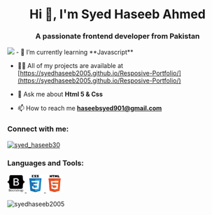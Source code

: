 <h1 align="center">Hi 👋, I'm Syed Haseeb Ahmed</h1>
<h3 align="center">A passionate frontend developer from Pakistan</h3>
<img src="https://www.google.com/url?sa=i&url=https%3A%2F%2Foutlane.co%2Fnow%2Fnew-shot-programmer-animation%2F&psig=AOvVaw2X84hs1tQKIoVTaSF4gal6&ust=1684134954626000&source=images&cd=vfe&ved=2ahUKEwjRlojfofT-AhVgg_0HHYjXD3EQjRx6BAgAEAw">
- 🌱 I’m currently learning **Javascript**

- 👨‍💻 All of my projects are available at [https://syedhaseeb2005.github.io/Resposive-Portfolio/](https://syedhaseeb2005.github.io/Resposive-Portfolio/)

- 💬 Ask me about **Html 5 & Css**

- 📫 How to reach me **haseebsyed901@gmail.com**

<h3 align="left">Connect with me:</h3>
<p align="left">
<a href="https://instagram.com/syed_haseeb30" target="blank"><img align="center" src="https://raw.githubusercontent.com/rahuldkjain/github-profile-readme-generator/master/src/images/icons/Social/instagram.svg" alt="syed_haseeb30" height="30" width="40" /></a>
</p>

<h3 align="left">Languages and Tools:</h3>
<p align="left"> <a href="https://getbootstrap.com" target="_blank" rel="noreferrer"> <img src="https://raw.githubusercontent.com/devicons/devicon/master/icons/bootstrap/bootstrap-plain-wordmark.svg" alt="bootstrap" width="40" height="40"/> </a> <a href="https://www.w3schools.com/css/" target="_blank" rel="noreferrer"> <img src="https://raw.githubusercontent.com/devicons/devicon/master/icons/css3/css3-original-wordmark.svg" alt="css3" width="40" height="40"/> </a> <a href="https://www.w3.org/html/" target="_blank" rel="noreferrer"> <img src="https://raw.githubusercontent.com/devicons/devicon/master/icons/html5/html5-original-wordmark.svg" alt="html5" width="40" height="40"/> </a> </p>

<p><img align="center" src="https://github-readme-stats.vercel.app/api/top-langs?username=syedhaseeb2005&show_icons=true&locale=en&layout=compact" alt="syedhaseeb2005" /></p>
